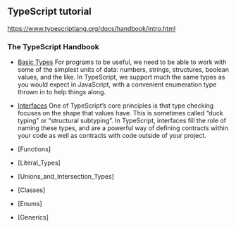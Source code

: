 ## TypeScript tutorial

https://www.typescriptlang.org/docs/handbook/intro.html

### The TypeScript Handbook
- [Basic Types](https://www.typescriptlang.org/docs/handbook/basic-types.html)
For programs to be useful, we need to be able to work with some of the simplest units of data: numbers, strings, structures, boolean values, and the like. In TypeScript, we support much the same types as you would expect in JavaScript, with a convenient enumeration type thrown in to help things along.

- [Interfaces](https://www.typescriptlang.org/docs/handbook/interfaces.html)
One of TypeScript’s core principles is that type checking focuses on the shape that values have. This is sometimes called “duck typing” or “structural subtyping”. In TypeScript, interfaces fill the role of naming these types, and are a powerful way of defining contracts within your code as well as contracts with code outside of your project.

- [Functions]
- [Literal_Types]
- [Unions_and_Intersection_Types]
- [Classes]
- [Enums]
- [Generics]
